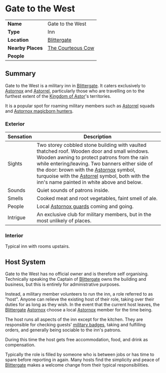 # Gate to the West

|||
| --- | --- |
| **Name** | Gate to the West | place.4
| **Type** | Inn |
| **Location** | [Blittergate](../../towns/blittergate.md) |
| **Nearby Places** | [The Courteous Cow](the-courteous-cow.md) |
| **People** | |

## Summary

Gate to the West is a military inn in [Blittergate](../../towns/blittergate.md). It caters exclusively to [Astornox](../../../organisations/astornox/astornox.md) and [Astorrel](../../../organisations/astorrel/astorrel.md), particularly those who are travelling on to the furthest extent of the [Kingdom of Astor](../../../civilisations/kingdom-of-astor/kingdom-of-astor.md)'s territories.

It is a popular spot for roaming military members such as [Astorrel](../../../organisations/astorrel/astorrel.md) squads and [Astornox magicborn hunters](../../../organisations/astornox/ranks/astornox-magicborn-hunter.md).

### Exterior

| Sensation | Description |
| ---- | --- |
| Sights | Two storey cobbled stone building with vaulted thatched roof. Wooden door and small windows. Wooden awning to protect patrons from the rain while entering/leaving. Two banners either side of the door: brown with the [Astornox](../../../organisations/astornox/astornox.md) symbol, turquoise with the [Astorrel](../../../organisations/astorrel/astorrel.md) symbol, both with the inn's name painted in white above and below. |
| Sounds | Quiet sounds of patrons inside. |
| Smells | Cooked meat and root vegetables, faint smell of ale. |
| People | Local [Astornox guards](../../../organisations/astornox/ranks/astornox-guard.md) coming and going. |
| Intrigue | An exclusive club for military members, but in the most unlikely of places. |

### Interior

Typical inn with rooms upstairs.

## Host System

Gate to the West has no official owner and is therefore self organising. Technically speaking the Captain of [Blittergate](../../towns/blittergate.md) owns the building and business, but this is entirely for administrative purposes.

Instead, a military member volunteers to run the inn, a role referred to as "host". Anyone can relieve the existing host of their role, taking over their duties for as long as they wish. In the event that the current host leaves, the [Blittergate](../../towns/blittergate.md) [Astornox](../../../organisations/astornox/astornox.md) choose a local [Astornox](../../../organisations/astornox/astornox.md) member for the time being.

The host runs all aspects of the inn except for the kitchen. They are responsible for checking guests' [military badges](../../../civilisations/kingdom-of-astor/military-badges.md), taking and fulfilling orders, and generally being sociable to the inn's patrons.

During this time the host gets free accommodation, food, and drink as compensation.

Typically the role is filled by someone who is between jobs or has time to spare before reporting in again. Many hosts find the simplicity and peace of [Blittergate](../../towns/blittergate.md) makes a welcome change from their typical responsibilities.
